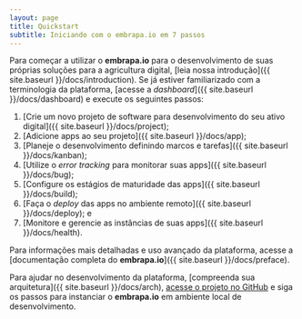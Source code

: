 ```yaml
---
layout: page
title: Quickstart
subtitle: Iniciando com o embrapa.io em 7 passos
---
```


Para começar a utilizar o **embrapa.io** para o desenvolvimento de suas próprias soluções para a agricultura digital, [leia nossa introdução]({{ site.baseurl }}/docs/introduction). Se já estiver familiarizado com a terminologia da plataforma, [acesse a _dashboard_]({{ site.baseurl }}/docs/dashboard) e execute os seguintes passos:

1. [Crie um novo projeto de software para desenvolvimento do seu ativo digital]({{ site.baseurl }}/docs/project);
2. [Adicione apps ao seu projeto]({{ site.baseurl }}/docs/app);
3. [Planeje o desenvolvimento definindo marcos e tarefas]({{ site.baseurl }}/docs/kanban);
4. [Utilize o _error tracking_ para monitorar suas apps]({{ site.baseurl }}/docs/bug);
5. [Configure os estágios de maturidade das apps]({{ site.baseurl }}/docs/build);
6. [Faça o _deploy_ das apps no ambiente remoto]({{ site.baseurl }}/docs/deploy); e
7. [Monitore e gerencie as instâncias de suas apps]({{ site.baseurl }}/docs/health).

Para informações mais detalhadas e uso avançado da plataforma, acesse a [documentação completa do **embrapa.io**]({{ site.baseurl }}/docs/preface).

Para ajudar no desenvolvimento da plataforma, [compreenda sua arquitetura]({{ site.baseurl }}/docs/arch), [acesse o projeto no GitHub](https://github.com/embrapa-io) e siga os passos para instanciar o **embrapa.io** em ambiente local de desenvolvimento.

